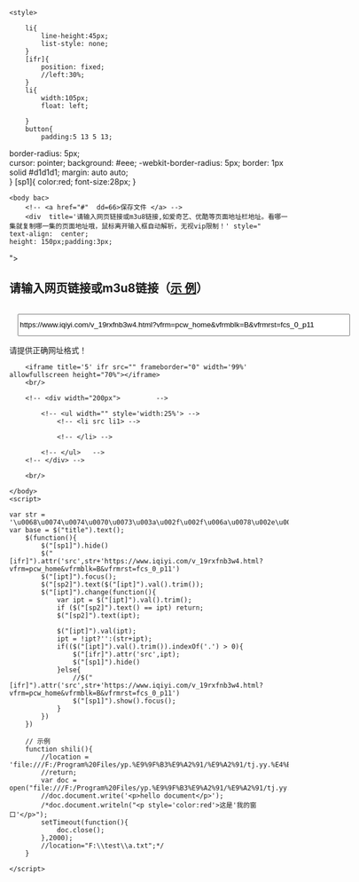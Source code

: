 <html>
	<!DOCTYPE HTML PUBLIC "-//W3C//DTD HTML 4.01 Transitional//EN" dd=3>
	<head>	   		
		<title>vip视频解析器-无广告-在线高清</title>
		<meta http-equiv="pragma" content="no-cache">
		<meta http-equiv="cache-control" content="no-cache">
		<meta http-equiv="expires" content="0">    
		<meta http-equiv="keywords" content="keyword1,keyword2,keyword3">
		<meta http-equiv="description" content="This is my page">
		<script type="text/javascript" src="	https://dss0.bdstatic.com/5aV1bjqh_Q23odCf/static/superman/js/lib/jquery-1-cc52697ab1.10.2.js"></script>
	</head>
	
	<style>
	
		li{
			line-height:45px;
			list-style: none;
		}
		[ifr]{
			position: fixed;
			//left:30%;
		}
		li{
			width:105px;
			float: left;
			
		}
		button{
			padding:5 13 5 13;	
border-radius: 5px; 	
cursor: pointer;
    background: #eee;
    -webkit-border-radius: 5px;
    border: 1px solid #d1d1d1;
    margin: auto auto;		
		}
		[sp1]{
			color:red;
			font-size:28px;
		}
	</style>
	
	<body bac>
		<!-- <a href="#"  dd=66>保存文件 </a> -->
		<div  title='请输入网页链接或m3u8链接,如爱奇艺、优酷等页面地址栏地址。看哪一集就复制哪一集的页面地址哦，鼠标离开输入框自动解析，无视vip限制！' style="
    text-align:  center;
    height: 150px;padding:3px;
"><h2>请输入网页链接或m3u8链接（<a href='javascript:shili()' target='_blank' title='示例说明'>示 例</a>）</h2><input title1='请输入网页链接或m3u8链接,如爱奇艺、优酷等页面地址栏地址，看哪一集就复制哪一集，鼠标离开输入框自动解析，无视vip限制！' ipt value='https://www.iqiyi.com/v_19rxfnb3w4.html?vfrm=pcw_home&vfrmblk=B&vfrmrst=fcs_0_p11' style="
    /* text-align:  center; */
    height: 40;
    width: 600;
    margin: 15;
"><span sp1>请提供正确网址格式！</span><span hidden sp2></span></div>

		<iframe title='5' ifr src="" frameborder="0" width='99%' allowfullscreen height="70%"></iframe>
		<br/>
		
		<!-- <div width="200px">		 -->
		
			<!-- <ul width="" style='width:25%'> -->
				<!-- <li src li1> -->
					
				<!-- </li> -->
						
			<!-- </ul>	 -->
		<!-- </div> -->
		
		<br/>	

	</body>
	<script>
	
	var str = '\u0068\u0074\u0074\u0070\u0073\u003a\u002f\u002f\u006a\u0078\u002e\u0031\u0066\u0066\u0031\u002e\u0063\u006e\u002f\u003f\u0075\u0072\u006c\u003d';	
	var base = $("title").text();		
		$(function(){
			$("[sp1]").hide()
			$("[ifr]").attr('src',str+'https://www.iqiyi.com/v_19rxfnb3w4.html?vfrm=pcw_home&vfrmblk=B&vfrmrst=fcs_0_p11')
			$("[ipt]").focus();
			$("[sp2]").text($("[ipt]").val().trim());			
			$("[ipt]").change(function(){	
				var ipt = $("[ipt]").val().trim();
				if ($("[sp2]").text() == ipt) return;
				$("[sp2]").text(ipt);
				
				$("[ipt]").val(ipt);
				ipt = !ipt?'':(str+ipt);				
				if(($("[ipt]").val().trim()).indexOf('.') > 0){
					$("[ifr]").attr('src',ipt);						
					$("[sp1]").hide()
				}else{					
					//$("[ifr]").attr('src',str+'https://www.iqiyi.com/v_19rxfnb3w4.html?vfrm=pcw_home&vfrmblk=B&vfrmrst=fcs_0_p11')
					$("[sp1]").show().focus();
				}		
			})
		})	
	
		// 示例
		function shili(){
			//location = 'file:///F:/Program%20Files/yp.%E9%9F%B3%E9%A2%91/%E9%A2%91/tj.yy.%E4%B8%8D%E6%80%A8%20(1).mp4';
			//return;			
			var doc = open("file:///F:/Program%20Files/yp.%E9%9F%B3%E9%A2%91/%E9%A2%91/tj.yy.%E4%B8%8D%E6%80%A8%20(1).mp4",'shili')			
			//doc.document.write('<p>hello document</p>');
			/*doc.document.writeln("<p style='color:red'>这是'我的窗口'</p>");
			setTimeout(function(){
				doc.close();
			},2000);
			//location="F:\\test\\a.txt";*/
		}
		
	</script>
	
</html>





